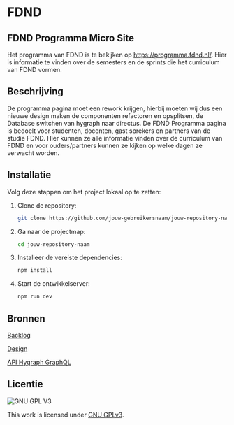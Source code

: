 # FDND
## FDND Programma Micro Site
Het programma van FDND is te bekijken op https://programma.fdnd.nl/. Hier is informatie te vinden over de semesters en de sprints die het curriculum van FDND vormen. 

## Beschrijving
De programma pagina moet een rework krijgen, hierbij moeten wij dus een nieuwe design maken de componenten refactoren en opsplitsen, de Database switchen van hygraph naar directus.
De FDND Programma pagina is bedoelt voor studenten, docenten, gast sprekers en partners van de studie FDND. Hier kunnen ze alle informatie vinden over de curriculum van FDND en voor ouders/partners kunnen ze kijken op welke dagen ze verwacht worden.

## Installatie
Volg deze stappen om het project lokaal op te zetten:
1. Clone de repository:
   ```bash
   git clone https://github.com/jouw-gebruikersnaam/jouw-repository-naam.git
2. Ga naar de projectmap:
   ```bash
   cd jouw-repository-naam

3. Installeer de vereiste dependencies:
   ```bash
   npm install

4. Start de ontwikkelserver:
   ```bash
   npm run dev
   ```

## Bronnen
[Backlog](https://github.com/orgs/fdnd-agency/projects/39)

[Design](https://fdnd.nl)

[API Hygraph GraphQL](https://eu-central-1.cdn.hygraph.com/content/cl54wpnkq38x701t370gr4cvs/maste)

## Licentie
![GNU GPL V3](https://www.gnu.org/graphics/gplv3-127x51.png)

This work is licensed under [GNU GPLv3](./LICENSE).
